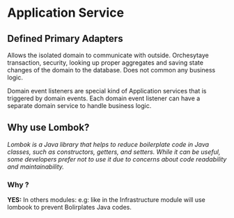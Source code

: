 # Application Service
## Defined Primary Adapters

<p>
Allows the isolated domain to communicate with outside. Orchesytaye transaction, security, looking up proper aggregates and saving state changes of the domain to the database. Does not common any business logic.

Domain event listeners are special kind of Application services that is triggered by domain events. Each domain event listener can have a separate domain service to handle business logic.
</p>

## Why use Lombok?

_Lombok is a Java library that helps to reduce boilerplate code in Java classes, such as constructors, getters, and setters. While it can be useful, some developers prefer not to use it due to concerns about code readability and maintainability._

### Why ?
**YES:** In others modules: e.g: like in the Infrastructure module will use lombook to prevent Bolirplates Java codes.